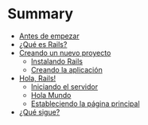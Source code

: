 Summary
=======

* [Antes de empezar](capitulos/antes_de_empezar.md)
* [¿Qué es Rails?](capitulos/que_es_rails.md)
* [Creando un nuevo proyecto](capitulos/creando_un_nuevo_proyecto/README.md)
  * [Instalando Rails](capitulos/creando_un_nuevo_proyecto/instalando_rails.md)
  * [Creando la aplicación](capitulos/creando_un_nuevo_proyecto/creando_la_aplicacion.md)
* [Hola, Rails!](capitulos/hola_rails/README.md)
  * [Iniciando el servidor](capitulos/hola_rails/iniciando_el_servidor.md)
  * [Hola Mundo](capitulos/hola_rails/hola_mundo.md)
  * [Estableciendo la página principal](capitulos/hola_rails/hola_mundo.md)
* [¿Qué sigue?](capitulos/que_sigue.md)
